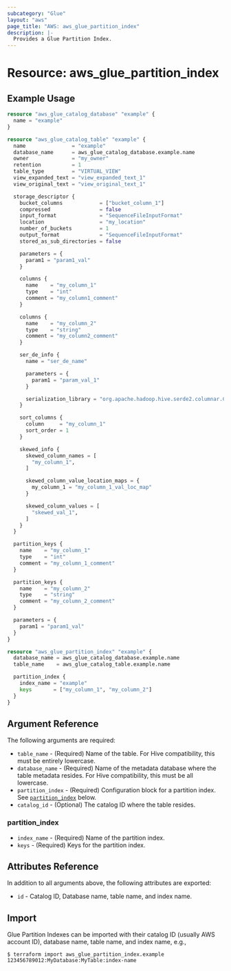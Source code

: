 ```yaml
---
subcategory: "Glue"
layout: "aws"
page_title: "AWS: aws_glue_partition_index"
description: |-
  Provides a Glue Partition Index.
---
```


# Resource: aws_glue_partition_index

## Example Usage

```terraform
resource "aws_glue_catalog_database" "example" {
  name = "example"
}

resource "aws_glue_catalog_table" "example" {
  name               = "example"
  database_name      = aws_glue_catalog_database.example.name
  owner              = "my_owner"
  retention          = 1
  table_type         = "VIRTUAL_VIEW"
  view_expanded_text = "view_expanded_text_1"
  view_original_text = "view_original_text_1"

  storage_descriptor {
    bucket_columns            = ["bucket_column_1"]
    compressed                = false
    input_format              = "SequenceFileInputFormat"
    location                  = "my_location"
    number_of_buckets         = 1
    output_format             = "SequenceFileInputFormat"
    stored_as_sub_directories = false

    parameters = {
      param1 = "param1_val"
    }

    columns {
      name    = "my_column_1"
      type    = "int"
      comment = "my_column1_comment"
    }

    columns {
      name    = "my_column_2"
      type    = "string"
      comment = "my_column2_comment"
    }

    ser_de_info {
      name = "ser_de_name"

      parameters = {
        param1 = "param_val_1"
      }

      serialization_library = "org.apache.hadoop.hive.serde2.columnar.ColumnarSerDe"
    }

    sort_columns {
      column     = "my_column_1"
      sort_order = 1
    }

    skewed_info {
      skewed_column_names = [
        "my_column_1",
      ]

      skewed_column_value_location_maps = {
        my_column_1 = "my_column_1_val_loc_map"
      }

      skewed_column_values = [
        "skewed_val_1",
      ]
    }
  }

  partition_keys {
    name    = "my_column_1"
    type    = "int"
    comment = "my_column_1_comment"
  }

  partition_keys {
    name    = "my_column_2"
    type    = "string"
    comment = "my_column_2_comment"
  }

  parameters = {
    param1 = "param1_val"
  }
}

resource "aws_glue_partition_index" "example" {
  database_name = aws_glue_catalog_database.example.name
  table_name    = aws_glue_catalog_table.example.name

  partition_index {
    index_name = "example"
    keys       = ["my_column_1", "my_column_2"]
  }
}
```


## Argument Reference

The following arguments are required:

* `table_name` - (Required) Name of the table. For Hive compatibility, this must be entirely lowercase.
* `database_name` - (Required) Name of the metadata database where the table metadata resides. For Hive compatibility, this must be all lowercase.
* `partition_index` - (Required) Configuration block for a partition index. See [`partition_index`](#partition_index) below.
* `catalog_id` - (Optional) The catalog ID where the table resides.


### partition_index

* `index_name` - (Required) Name of the partition index.
* `keys` - (Required) Keys for the partition index.

## Attributes Reference

In addition to all arguments above, the following attributes are exported:

* `id` - Catalog ID, Database name, table name, and index name.

## Import

Glue Partition Indexes can be imported with their catalog ID (usually AWS account ID), database name, table name, and index name, e.g.,

```
$ terraform import aws_glue_partition_index.example 123456789012:MyDatabase:MyTable:index-name
```
